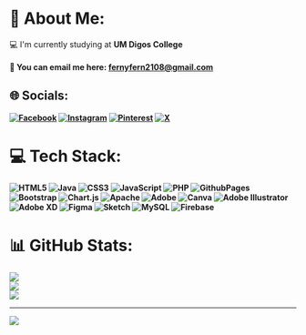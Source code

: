 # 💫 About Me:
💻 I'm currently studying at <b>UM Digos College<br>
<br>
📧 You can email me here: fernyfern2108@gmail.com


## 🌐 Socials:
[![Facebook](https://img.shields.io/badge/Facebook-%231877F2.svg?logo=Facebook&logoColor=white)](https://facebook.com/fernyyjennnyy) [![Instagram](https://img.shields.io/badge/Instagram-%23E4405F.svg?logo=Instagram&logoColor=white)](https://instagram.com/pernil_jin) [![Pinterest](https://img.shields.io/badge/Pinterest-%23E60023.svg?logo=Pinterest&logoColor=white)](https://pinterest.com/pernil_jin) [![X](https://img.shields.io/badge/X-black.svg?logo=X&logoColor=white)](https://x.com/maximadoma) 

# 💻 Tech Stack:
![HTML5](https://img.shields.io/badge/html5-%23E34F26.svg?style=for-the-badge&logo=html5&logoColor=white) ![Java](https://img.shields.io/badge/java-%23ED8B00.svg?style=for-the-badge&logo=openjdk&logoColor=white) ![CSS3](https://img.shields.io/badge/css3-%231572B6.svg?style=for-the-badge&logo=css3&logoColor=white) ![JavaScript](https://img.shields.io/badge/javascript-%23323330.svg?style=for-the-badge&logo=javascript&logoColor=%23F7DF1E) ![PHP](https://img.shields.io/badge/php-%23777BB4.svg?style=for-the-badge&logo=php&logoColor=white) ![GithubPages](https://img.shields.io/badge/github%20pages-121013?style=for-the-badge&logo=github&logoColor=white) ![Bootstrap](https://img.shields.io/badge/bootstrap-%238511FA.svg?style=for-the-badge&logo=bootstrap&logoColor=white) ![Chart.js](https://img.shields.io/badge/chart.js-F5788D.svg?style=for-the-badge&logo=chart.js&logoColor=white) ![Apache](https://img.shields.io/badge/apache-%23D42029.svg?style=for-the-badge&logo=apache&logoColor=white) ![Adobe](https://img.shields.io/badge/adobe-%23FF0000.svg?style=for-the-badge&logo=adobe&logoColor=white) ![Canva](https://img.shields.io/badge/Canva-%2300C4CC.svg?style=for-the-badge&logo=Canva&logoColor=white) ![Adobe Illustrator](https://img.shields.io/badge/adobe%20illustrator-%23FF9A00.svg?style=for-the-badge&logo=adobe%20illustrator&logoColor=white) ![Adobe XD](https://img.shields.io/badge/Adobe%20XD-470137?style=for-the-badge&logo=Adobe%20XD&logoColor=#FF61F6) ![Figma](https://img.shields.io/badge/figma-%23F24E1E.svg?style=for-the-badge&logo=figma&logoColor=white) ![Sketch](https://img.shields.io/badge/Sketch-FFB387?style=for-the-badge&logo=sketch&logoColor=black) ![MySQL](https://img.shields.io/badge/mysql-%2300000f.svg?style=for-the-badge&logo=mysql&logoColor=white) ![Firebase](https://img.shields.io/badge/firebase-%23039BE5.svg?style=for-the-badge&logo=firebase)
# 📊 GitHub Stats:
![](https://github-readme-stats.vercel.app/api?username=maximadoma&theme=dark&hide_border=false&include_all_commits=true&count_private=false)<br/>
![](https://github-readme-streak-stats.herokuapp.com/?user=maximadoma&theme=dark&hide_border=false)<br/>
![](https://github-readme-stats.vercel.app/api/top-langs/?username=maximadoma&theme=dark&hide_border=false&include_all_commits=true&count_private=false&layout=compact)

---
[![](https://visitcount.itsvg.in/api?id=maximadoma&icon=0&color=8)](https://visitcount.itsvg.in)

<!-- Proudly created with GPRM ( https://gprm.itsvg.in ) -->

